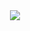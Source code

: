 <div align="center">
  <a href="https://nishantthapa.me" target="_blank">
  <img src="https://capsule-render.vercel.app/api?type=waving&color=gradient&customColorList=6,11,20&height=150&section=footer&text=Hello%20World,%20I%20am%20nishantThapa&fontSize=40&fontColor=fff&animation=twinkling"/>
   </a>

</div>
